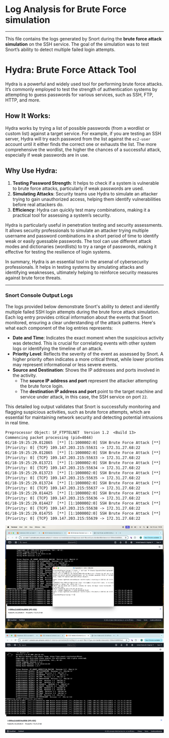 # Log Analysis for Brute Force simulation

---

This file contains the logs generated by Snort during the **brute force attack simulation** on the SSH service. The goal of the simulation was to test Snort’s ability to detect multiple failed login attempts.

# Hydra: Brute Force Attack Tool

Hydra is a powerful and widely used tool for performing brute force attacks. It’s commonly employed to test the strength of authentication systems by attempting to guess passwords for various services, such as SSH, FTP, HTTP, and more.

## How It Works:
Hydra works by trying a list of possible passwords (from a wordlist or custom list) against a target service. For example, if you are testing an SSH server, Hydra will try each password from the list against the `ec2-user` account until it either finds the correct one or exhausts the list. The more comprehensive the wordlist, the higher the chances of a successful attack, especially if weak passwords are in use.

## Why Use Hydra:
1. **Testing Password Strength**: It helps to check if a system is vulnerable to brute force attacks, particularly if weak passwords are used.
2. **Simulating Attacks**: Security teams use Hydra to simulate an attacker trying to gain unauthorized access, helping them identify vulnerabilities before real attackers do.
3. **Efficiency**: Hydra can quickly test many combinations, making it a practical tool for assessing a system’s security.

Hydra is particularly useful in penetration testing and security assessments. It allows security professionals to simulate an attacker trying multiple username and password combinations in a short period of time to identify weak or easily guessable passwords. The tool can use different attack modes and dictionaries (wordlists) to try a range of passwords, making it effective for testing the resilience of login systems.

In summary, Hydra is an essential tool in the arsenal of cybersecurity professionals. It helps in testing systems by simulating attacks and identifying weaknesses, ultimately helping to reinforce security measures against brute force threats.

--- 

### **Snort Console Output Logs**

The logs provided below demonstrate Snort's ability to detect and identify multiple failed SSH login attempts during the brute force attack simulation. Each log entry provides critical information about the events that Snort monitored, ensuring a clear understanding of the attack patterns. Here's what each component of the log entries represents:

- **Date and Time**: Indicates the exact moment when the suspicious activity was detected. This is crucial for correlating events with other system logs or identifying the timeline of an attack.
- **Priority Level**: Reflects the severity of the event as assessed by Snort. A higher priority often indicates a more critical threat, while lower priorities may represent informational or less severe events.
- **Source and Destination**: Shows the IP addresses and ports involved in the activity.
  - The **source IP address and port** represent the attacker attempting the brute force login.
  - The **destination IP address and port** point to the target machine and service under attack, in this case, the SSH service on port `22`.

This detailed log output validates that Snort is successfully monitoring and flagging suspicious activities, such as brute force attempts, which are essential for maintaining network security and detecting potential intrusions in real time.

```plaintext
Preprocessor Object: SF_FTPTELNET  Version 1.2  <Build 13>
Commencing packet processing (pid=4044)
01/18-19:25:29.012865  [**] [1:1000002:0] SSH Brute Force Attack [**] [Priority: 0] {TCP} 109.147.203.215:55631 -> 172.31.27.68:22
01/18-19:25:29.012865  [**] [1:1000002:0] SSH Brute Force Attack [**] [Priority: 0] {TCP} 109.147.203.215:55633 -> 172.31.27.68:22
01/18-19:25:29.013721  [**] [1:1000002:0] SSH Brute Force Attack [**] [Priority: 0] {TCP} 109.147.203.215:55634 -> 172.31.27.68:22
01/18-19:25:29.013723  [**] [1:1000002:0] SSH Brute Force Attack [**] [Priority: 0] {TCP} 109.147.203.215:55635 -> 172.31.27.68:22
01/18-19:25:29.013724  [**] [1:1000002:0] SSH Brute Force Attack [**] [Priority: 0] {TCP} 109.147.203.215:55637 -> 172.31.27.68:22
01/18-19:25:29.014425  [**] [1:1000002:0] SSH Brute Force Attack [**] [Priority: 0] {TCP} 109.147.203.215:55636 -> 172.31.27.68:22
01/18-19:25:29.014427  [**] [1:1000002:0] SSH Brute Force Attack [**] [Priority: 0] {TCP} 109.147.203.215:55638 -> 172.31.27.68:22
01/18-19:25:29.014755  [**] [1:1000002:0] SSH Brute Force Attack [**] [Priority: 0] {TCP} 109.147.203.215:55639 -> 172.31.27.68:22
```
![brute-force](/screenshots/Brute-force.png)
![logs](/screenshots/Logs.png)